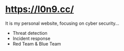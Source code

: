 # https://l0n9.cc/
It is my personal website, focusing on cyber security...

- Threat detection
- Incident response
- Red Team & Blue Team